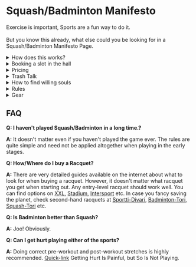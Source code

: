 # Squash/Badminton Manifesto

Exercise is important, Sports are a fun way to do it. <br><br>But you know this already, what else could you be looking for in a Squash/Badminton Manifesto Page.

<details><summary>How does this works?</summary>
<p>

#### From Planning to Playing !

<ol>
   <li> Find adequate number of people to play with. Depends on the type of game you are playing.

   <li> Check for the slots on the respective website of the sports hall. The booking can be made online or by call (depending upon the facilities available at the hall)

   <li> Reach the destination hall. It's advisable to be on time for various reasons:
    <ol>
        <li> Chaning Clothes
        <li> Renting Racquet
        <li> Paying through Smartum (app really needs some improvement)
        <li> We are in Finland. And somehow everything is on time here.
        <li> Time when your booking ends are fixed and can't be extended unless the next slot is free.
    </ol>
   <li> Have an awesome match. <b><i>REPEAT</i></b>
</p>
</details>

<details><summary>Booking a slot in the hall</summary>
<p>
There are quite some badminton halls in Helsinki. These two are closer to the office - <a href="https://meripeli.fi">Merihaan Pallohallis</a> | <a href="https://www.urheiluhallit.fi/fi/hallit/pasila">Urheiluhallit</a>

The best one is generally the closest one. The slots are free almost every day. But not for the feasible hours. It's advisable to book at least a week in advance to get a favorable time slot.
<br><br>
Morning slots are relatively free, but after hours are booked weeks in advance. (Damn those health freaks)

</p>
</details>

<details><summary>Pricing</summary>
<p>
The exact prices for the booking are available on a hall's website. It's payable with SmartumPay - Sports and Culture Benefit.
The sports hall would let you divide the cost of booking among the number of people, and thus you can make individual payments of your part.
<br><br>
PS: There is a bit of a pricing surge in more demanding hours (usually after work hours).

</p>
</details>

<details><summary>Trash Talk</summary>
<p>
Be creative in your insults. Not mean.
</p>
</details>

<details><summary>How to find willing souls</summary>
<p>
Squash is an unfriendly game. This is no news and thus it's not surprising that you can only play it 1 v 1 (against your enemies).
With Badminton, you have the options to go 1 v 1 or 2 v 2 or even  1 v 2.

Drop a message in slack channel on hangout or in some other group. Saying <b>Anybody up for a game of Badminton on Wednesday.</b>

</p>
</details>

<details><summary>Rules</summary>

[Squash](https://thesquashcompany.com/rules-of-squash/) |
[Badminton](https://www.bbc.co.uk/bitesize/guides/z37j2p3/revision/3)
</details>


<details><summary>Gear</summary>
<p>
You can rent the racket at most of the halls for an additional 2-3 €. This can also be paid with Smartum Benefits.
If you plan to play frequently, it makes financial sense to get a racquet.

Badminton shuttle or Squash balls -
While most of the halls would lend the ball, it's always a good idea to carry your own to avoid the inconvenience in case they don't.
</p>
</details>

## FAQ

**Q: I haven't played Squash/Badminton in a long time.?**

**A:** It doesn't matter even if you haven't played the game ever. The rules are quite simple and need not be applied altogether when playing in the early stages.

**Q: How/Where do I buy a Racquet?**

**A:** There are very detailed guides available on the internet about what to look for when buying a racquet. However, it doesn't matter what racquet you get when starting out. Any entry-level racquet should work well. You can find options on [XXL](https://www.xxl.fi), [Stadium](https://www.stadium.fi), [Intersport](https://www.intersport.fi) etc. In case you fancy saving the planet, check second-hand racquets at [Sportti-Divari](https://www.helsinginsportti-divari.fi/ENGLANTI), [Badminton-Tori](https://www.tori.fi/koko_suomi?q=badminton&cg=0&w=1&st=s&st=k&st=u&st=h&st=g&ca=18&l=0&md=th), [Squash-Tori](https://www.tori.fi/uusimaa?q=Squash&cg=0&w=1&st=s&st=k&st=u&st=h&st=g&ca=18&l=0&md=th) etc.

**Q: Is Badminton better than Squash?**

**A:** Joo! Obviously.

**Q: Can I get hurt playing either of the sports?**

**A:**  Doing correct pre-workout and post-workout stretches is highly recommended. [Quick-link](https://www.atipt.com/blog/pre-post-workout-stretches) Getting Hurt Is Painful, but So Is Not Playing. 

</p>
</details>

